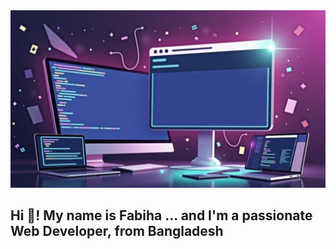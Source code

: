 <div align="center">
 
 
<img src="banner.png" alt="banner" width="100%" height="60%" />
</div>
<h2 align="left">Hi 👋! My name is Fabiha ... and I'm a passionate Web Developer, from Bangladesh</h2>

###


<!--
**fabiha23/fabiha23** is a ✨ _special_ ✨ repository because its `README.md` (this file) appears on your GitHub profile.

Here are some ideas to get you started:

- 🔭 I’m currently working on ...
- 🌱 I’m currently learning ...
- 👯 I’m looking to collaborate on ...
- 🤔 I’m looking for help with ...
- 💬 Ask me about ...
- 📫 How to reach me: ...
- 😄 Pronouns: ...
- ⚡ Fun fact: ...
-->
